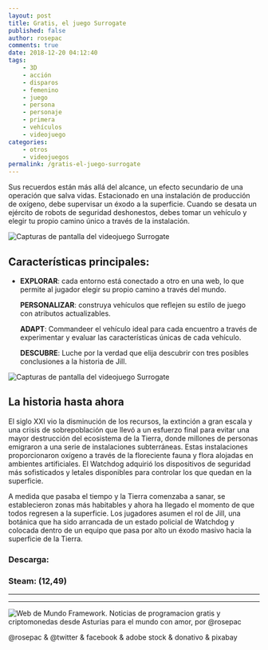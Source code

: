 ```yaml
---
layout: post
title: Gratis, el juego Surrogate
published: false
author: rosepac
comments: true
date: 2018-12-20 04:12:40
tags:
    - 3D
    - acción
    - disparos
    - femenino
    - juego
    - persona
    - personaje
    - primera
    - vehículos
    - videojuego
categories:
    - otros
    - videojuegos
permalink: /gratis-el-juego-surrogate
---
```

Sus recuerdos están más allá del alcance, un efecto secundario de una operación que salva vidas. Estacionado en una instalación de producción de oxígeno, debe supervisar un éxodo a la superficie. Cuando se desata un ejército de robots de seguridad deshonestos, debes tomar un vehículo y elegir tu propio camino único a través de la instalación.

![Capturas de pantalla del videojuego Surrogate][1]

## Características principales:

  * **EXPLORAR**: cada entorno está conectado a otro en una web, lo que permite al jugador elegir su propio camino a través del mundo.
  
    **PERSONALIZAR**: construya vehículos que reflejen su estilo de juego con atributos actualizables.
  
    **ADAPT**: Commandeer el vehículo ideal para cada encuentro a través de experimentar y evaluar las características únicas de cada vehículo.
  
    **DESCUBRE**: Luche por la verdad que elija descubrir con tres posibles conclusiones a la historia de Jill.

![Capturas de pantalla del videojuego Surrogate][2]

## La historia hasta ahora

El siglo XXI vio la disminución de los recursos, la extinción a gran escala y una crisis de sobrepoblación que llevó a un esfuerzo final para evitar una mayor destrucción del ecosistema de la Tierra, donde millones de personas emigraron a una serie de instalaciones subterráneas. Estas instalaciones proporcionaron oxígeno a través de la floreciente fauna y flora alojadas en ambientes artificiales. El Watchdog adquirió los dispositivos de seguridad más sofisticados y letales disponibles para controlar los que quedan en la superficie.



A medida que pasaba el tiempo y la Tierra comenzaba a sanar, se establecieron zonas más habitables y ahora ha llegado el momento de que todos regresen a la superficie. Los jugadores asumen el rol de Jill, una botánica que ha sido arrancada de un estado policial de Watchdog y colocada dentro de un equipo que pasa por alto un éxodo masivo hacia la superficie de la Tierra.

### Descarga: 

### Steam:  (12,49)

* * *


   


* * *


  


![Web de Mundo Framework. Noticias de programacion gratis y criptomonedas desde Asturias para el mundo con amor, por @rosepac][3]


  @rosepac & @twitter & facebook & adobe stock & donativo & pixabay


 [1]: https://i.ibb.co/1drs0rh/surro-1.png
 [2]: https://i.ibb.co/10Z379f/surro-2.png
 [3]: https://image.ibb.co/iTckvT/mundo-framework-1350x167-steemit.png